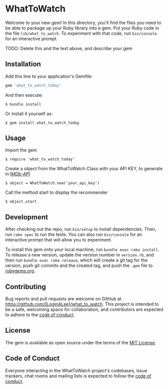 # WhatToWatch

Welcome to your new gem! In this directory, you'll find the files you need to be able to package up your Ruby library into a gem. Put your Ruby code in the file `lib/what_to_watch`. To experiment with that code, run `bin/console` for an interactive prompt.

TODO: Delete this and the text above, and describe your gem

## Installation

Add this line to your application's Gemfile:

```ruby
gem 'what_to_watch_today'
```

And then execute:

    $ bundle install

Or install it yourself as:

    $ gem install what_to_watch_today

## Usage

Import the gem

    $ require 'what_to_watch_today'

Create a object from the WhatToWatch Class with your API KEY, to generate in [IMDb-API](https://imdb-api.com/Identity/Account/Register) 

    $ object = WhatToWatch.new('your_api_key')
 
Call the method start to display the recommender

    $ object.start


## Development

After checking out the repo, run `bin/setup` to install dependencies. Then, run `rake spec` to run the tests. You can also run `bin/console` for an interactive prompt that will allow you to experiment.

To install this gem onto your local machine, run `bundle exec rake install`. To release a new version, update the version number in `version.rb`, and then run `bundle exec rake release`, which will create a git tag for the version, push git commits and the created tag, and push the `.gem` file to [rubygems.org](https://rubygems.org).

## Contributing

Bug reports and pull requests are welcome on GitHub at https://github.com/[LoginALee]/what_to_watch. This project is intended to be a safe, welcoming space for collaboration, and contributors are expected to adhere to the [code of conduct](https://github.com/[USERNAME]/what_to_watch/blob/master/CODE_OF_CONDUCT.md).

## License

The gem is available as open source under the terms of the [MIT License](https://opensource.org/licenses/MIT).

## Code of Conduct

Everyone interacting in the WhatToWatch project's codebases, issue trackers, chat rooms and mailing lists is expected to follow the [code of conduct](https://github.com/[USERNAME]/what_to_watch/blob/master/CODE_OF_CONDUCT.md).
